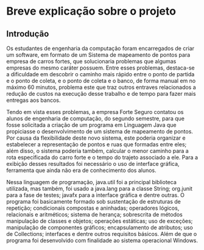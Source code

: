 # Breve explicação sobre o projeto  
## Introdução
Os estudantes de engenharia da computação foram encarregados de criar um software,
em formato de um Sistema de mapeamento de pontos para empresa de carros fortes, que
solucionaria problemas que algumas empresas do mesmo caráter possuem. Entre esses
problemas, destaca-se a dificuldade em descobrir o caminho mais rápido entre o ponto
de partida e o ponto de coleta, e o ponto de coleta e o banco, de forma manual em no
máximo 60 minutos, problema este que traz outros entraves relacionados a redução de
custos na execução desse trabalho e de tempo para fazer mais entregas aos bancos.  

Tendo em vista esses problemas, a empresa Forte Seguro contatou os alunos de
engenharia de computação, do segundo semestre, para que fosse solicitada a criação de
um programa em Linguagem Java que propiciasse o desenvolvimento de um sistema de
mapeamento de pontos. Por causa da flexibilidade deste novo sistema, este poderia
organizar e estabelecer a representação de pontos e ruas que formadas entre eles; além
disso, o sistema poderia também, calcular o menor caminho para a rota especificada do
carro forte e o tempo do trajeto associado a ele. Para a exibição desses resultados foi
necessário o uso de interface gráfica, ferramenta que ainda não era de conhecimento dos
alunos.  

Nessa linguagem de programação, java.util foi a principal biblioteca utilizada,
mas também, foi usado a java.lang para a classe String; org.junit para a fase de testes;
javafx para a interface gráfica e dentre outras. O programa foi basicamente formado sob
sustentação de estruturas de repetição; condicionais compostas e aninhadas; operadores
lógicos, relacionais e aritméticos; sistema de herança; sobrescrita de métodos
manipulação de classes e objetos; operações estáticas; uso de exceções; manipulação de
componentes gráficos; encapsulamento de atributos; uso de Collections; interfaces e
dentre outros requisitos básicos. Além de que o programa foi desenvolvido com
finalidade ao sistema operacional Windows.
